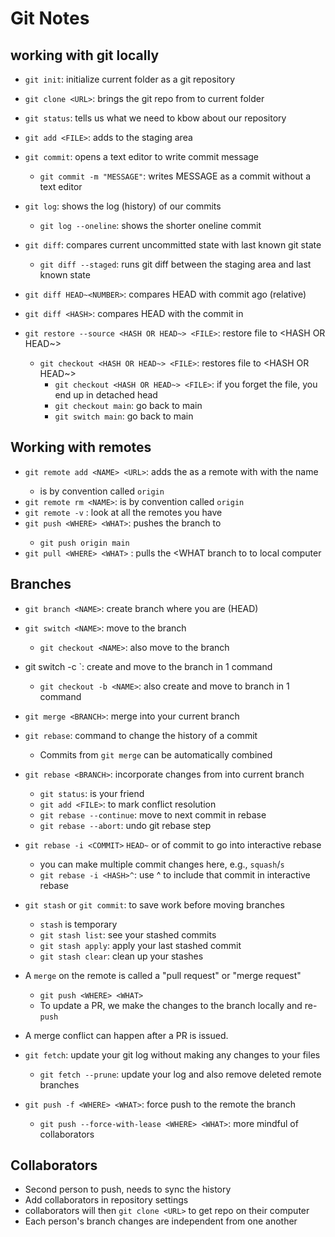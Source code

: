 
# Git Notes

## working with git locally

- `git init`: initialize current folder as a git repository
- `git clone <URL>`: brings the git repo from <URL> to current folder
- `git status`: tells us what we need to kbow about our repository

- `git add <FILE>`: adds <FILE>to the staging area
- `git commit`: opens a text editor to write commit message
    - `git commit -m "MESSAGE"`: writes MESSAGE as a commit without a text editor

- `git log`: shows the log (history) of our commits
    - `git log --oneline`: shows the shorter oneline commit

- `git diff`: compares current uncommitted state with last known git state
    - `git diff --staged`: runs git diff between the staging area and last known state
- `git diff HEAD~<NUMBER>`: compares HEAD with commit <NUMBER> ago (relative)
- `git diff <HASH>`: compares HEAD with the commit in <HASH>

- `git restore --source <HASH OR HEAD~> <FILE>`: restore file to <HASH OR HEAD~>
    - `git checkout <HASH OR HEAD~> <FILE>`: restores file to <HASH OR HEAD~>
        - `git checkout <HASH OR HEAD~> <FILE>`: if you forget the file, you end up in detached head
        - `git checkout main`: go back to main
        - `git switch main`: go back to main

## Working with remotes

- `git remote add <NAME> <URL>`: adds the <URL> as a remote with with the name <NAME>
    - <NAME> is by convention called `origin`
- `git remote rm <NAME>`: is by convention called `origin`
- `git remote -v` : look at all the remotes you have
- `git push <WHERE> <WHAT>`: pushes the <WHAT> branch to <WHERE>
    - `git push origin main`
- `git pull <WHERE> <WHAT>` : pulls the <WHAT branch to <WHERE> to local computer

## Branches

- `git branch <NAME>`: create branch <NAME> where you are (HEAD)
- `git switch <NAME>`: move to the branch <NAME>
    - `git checkout <NAME>`: also move to the branch <NAME>
- git switch -c <NAME>`: create and move to the branch <NAME> in 1 command
    - `git checkout -b <NAME>`: also create and move to branch <NAME> in 1 command
- `git merge <BRANCH>`: merge <BRANCH> into your current branch
- `git rebase`: command to change the history of a commit
    - Commits from `git merge` can be automatically combined
- `git rebase <BRANCH>`: incorporate changes from <BRANCH> into current branch
    - `git status`: is your friend
    - `git add <FILE>`: to mark conflict resolution
    - `git rebase --continue`: move to next commit in rebase
    - `git rebase --abort`: undo git rebase step
- `git rebase -i <COMMIT>` `HEAD~` or <HASH> of commit to go into interactive rebase
    - you can make multiple commit changes here, e.g., `squash`/`s`
    - `git rebase -i <HASH>^`: use ^ to include that commit in interactive rebase
- `git stash` or `git commit`: to save work before moving branches
    - `stash` is temporary
    - `git stash list`: see your stashed commits
    - `git stash apply`: apply your last stashed commit
    - `git stash clear`: clean up your stashes

- A `merge` on the remote is called a "pull request" or "merge request"
    - `git push <WHERE> <WHAT>`
    - To update a PR, we make the changes to  the branch locally and re-`push`

- A merge conflict can happen after a PR is issued.
- `git fetch`: update your git log without making any changes to your files
    - `git fetch --prune`: update your log and also remove deleted remote branches

- `git push -f <WHERE> <WHAT>`: force push to the remote <WHERE> the branch <WHAT>
    - `git push --force-with-lease <WHERE> <WHAT>`: more mindful of collaborators

## Collaborators

- Second person to push, needs to sync the history
- Add collaborators in repository settings
- collaborators will then `git clone <URL>` to get repo on their computer
- Each person's branch changes are independent from one another 
